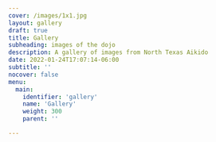 ```yaml
---
cover: /images/1x1.jpg
layout: gallery
draft: true
title: Gallery
subheading: images of the dojo
description: A gallery of images from North Texas Aikido
date: 2022-01-24T17:07:14-06:00
subtitle: ''
nocover: false
menu:
  main:
    identifier: 'gallery'
    name: 'Gallery'
    weight: 300
    parent: ''

---
```


